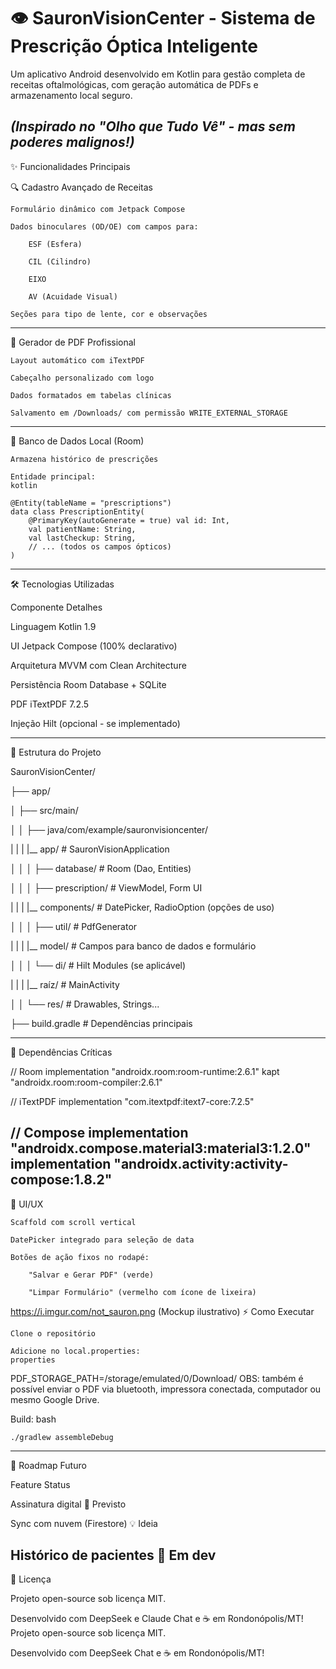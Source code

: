 # 👁️ SauronVisionCenter - Sistema de Prescrição Óptica Inteligente

Um aplicativo Android desenvolvido em Kotlin para gestão completa de 
receitas oftalmológicas, com geração automática de PDFs e armazenamento local seguro.

*(Inspirado no "Olho que Tudo Vê" - mas sem poderes malignos!)*
-------------------------------------------------------------------------------------------------------------------------------------------------------------
✨ Funcionalidades Principais

🔍 Cadastro Avançado de Receitas

    Formulário dinâmico com Jetpack Compose

    Dados binoculares (OD/OE) com campos para:

        ESF (Esfera)

        CIL (Cilindro)

        EIXO

        AV (Acuidade Visual)

    Seções para tipo de lente, cor e observações
-------------------------------------------------------------------------------------------------------------------------------------------------------------
📄 Gerador de PDF Profissional

    Layout automático com iTextPDF

    Cabeçalho personalizado com logo

    Dados formatados em tabelas clínicas

    Salvamento em /Downloads/ com permissão WRITE_EXTERNAL_STORAGE
-------------------------------------------------------------------------------------------------------------------------------------------------------------
💾 Banco de Dados Local (Room)

    Armazena histórico de prescrições

    Entidade principal:
    kotlin

    @Entity(tableName = "prescriptions")
    data class PrescriptionEntity(
        @PrimaryKey(autoGenerate = true) val id: Int,
        val patientName: String,
        val lastCheckup: String,
        // ... (todos os campos ópticos)
    )
-------------------------------------------------------------------------------------------------------------------------------------------------------------
🛠️ Tecnologias Utilizadas

Componente	    Detalhes

Linguagem	      Kotlin 1.9

UI	            Jetpack Compose (100% declarativo)

Arquitetura	    MVVM com Clean Architecture

Persistência	  Room Database + SQLite

PDF	iTextPDF    7.2.5

Injeção	        Hilt (opcional - se implementado)

-------------------------------------------------------------------------------------------------------------------------------------------------------------
📂 Estrutura do Projeto

SauronVisionCenter/

├── app/

│   ├── src/main/

│   │   ├── java/com/example/sauronvisioncenter/

|   |   |   |__ app/            # SauronVisionApplication

│   │   │   ├── database/       # Room (Dao, Entities)

│   │   │   ├── prescription/   # ViewModel, Form UI

|   |   |   |__ components/     # DatePicker, RadioOption (opções de uso)

│   │   │   ├── util/           # PdfGenerator

|   |   |   |__ model/          # Campos para banco de dados e formulário

│   │   │   └── di/             # Hilt Modules (se aplicável)

|   |   |   |__ raíz/           # MainActivity

│   │   └── res/                # Drawables, Strings...

├── build.gradle                # Dependências principais

-------------------------------------------------------------------------------------------------------------------------------------------------------------
🔧 Dependências Críticas

// Room
implementation "androidx.room:room-runtime:2.6.1"
kapt "androidx.room:room-compiler:2.6.1"

// iTextPDF
implementation "com.itextpdf:itext7-core:7.2.5"

// Compose
implementation "androidx.compose.material3:material3:1.2.0"
implementation "androidx.activity:activity-compose:1.8.2"
-------------------------------------------------------------------------------------------------------------------------------------------------------------
🎨 UI/UX

    Scaffold com scroll vertical

    DatePicker integrado para seleção de data

    Botões de ação fixos no rodapé:

        "Salvar e Gerar PDF" (verde)

        "Limpar Formulário" (vermelho com ícone de lixeira)

https://i.imgur.com/not_sauron.png (Mockup ilustrativo)
⚡ Como Executar

    Clone o repositório

    Adicione no local.properties:
    properties

PDF_STORAGE_PATH=/storage/emulated/0/Download/
OBS: também é possível enviar o PDF via bluetooth, impressora conectada, computador ou mesmo Google Drive.

Build:
bash

    ./gradlew assembleDebug
-----------------------------------------------------------------------------
🔮 Roadmap Futuro

Feature	                      Status

Assinatura digital	         🚀 Previsto

Sync com nuvem (Firestore)	💡 Ideia

Histórico de pacientes	    🔄 Em dev
-----------------------------------------------------------------------------
📜 Licença

Projeto open-source sob licença MIT.

Desenvolvido com DeepSeek e Claude Chat e ☕ em Rondonópolis/MT!
Projeto open-source sob licença MIT.

Desenvolvido com DeepSeek Chat e ☕ em Rondonópolis/MT!
